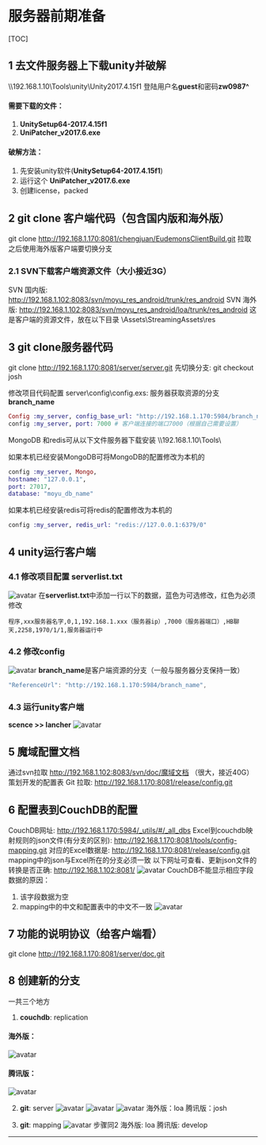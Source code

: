 # 服务器前期准备

[TOC]

## 1 去文件服务器上下载unity并破解
\\\\192.168.1.10\Tools\unity\Unity2017.4.15f1
登陆用户名**guest**和密码**zw0987^**

#### 需要下载的文件：
1. **UnitySetup64-2017.4.15f1**
2. **UniPatcher_v2017.6.exe**

#### 破解方法：
1. 先安装unity软件(**UnitySetup64-2017.4.15f1**)
2. 运行这个 **UniPatcher_v2017.6.exe**
3. 创建license，packed

## 2 git clone 客户端代码（包含国内版和海外版）
git clone http://192.168.1.170:8081/chengjuan/EudemonsClientBuild.git
拉取之后使用海外版客户端要切换分支

### 2.1 SVN下载客户端资源文件（大小接近3G）
SVN 国内版: http://192.168.1.102:8083/svn/moyu_res_android/trunk/res_android
SVN 海外版: http://192.168.1.102:8083/svn/moyu_res_android/loa/trunk/res_android
这是客户端的资源文件，放在以下目录 \Assets\StreamingAssets\res

## 3 git clone服务器代码
git clone http://192.168.1.170:8081/server/server.git
先切换分支: git checkout josh

修改项目代码配置
server\config\config.exs:
服务器获取资源的分支**branch_name**
```elixir
Config :my_server, config_base_url: "http://192.168.1.170:5984/branch_name/"
config :my_server, port: 7000 # 客户端连接的端口7000（根据自己需要设置）
```
MongoDB 和redis可从以下文件服务器下载安装 \\\\192.168.1.10\Tools\  

如果本机已经安装MongoDB可将MongoDB的配置修改为本机的
```elixir
config :my_server, Mongo,
hostname: "127.0.0.1",
port: 27017,
database: "moyu_db_name"
```
如果本机已经安装redis可将redis的配置修改为本机的
```elixir
config :my_server, redis_url: "redis://127.0.0.1:6379/0"
```

## 4 unity运行客户端
### 4.1 修改项目配置 serverlist.txt
![avatar](/res/TIM截图20190822141308.jpg)
在**serverlist.txt**中添加一行以下的数据，蓝色为可选修改，红色为必须修改
```
程序,xxx服务器名字,0,1,192.168.1.xxx（服务器ip）,7000（服务器端口）,HB聊天,2258,1970/1/1,服务器运行中
```

### 4.2 修改config
![avatar](/res/TIM截图20190822141540.jpg)
**branch_name**是客户端资源的分支（一般与服务器分支保持一致）
```C#
"ReferenceUrl": "http://192.168.1.170:5984/branch_name",
```

### 4.3 运行unity客户端
**scence >> lancher**
![avatar](/res/TIM截图20190822141820.jpg)

## 5 魔域配置文档
通过svn拉取 http://192.168.1.102:8083/svn/doc/魔域文档 （很大，接近40G）
策划开发的配置表 Git 拉取: http://192.168.1.170:8081/release/config.git

## 6 配置表到CouchDB的配置
CouchDB网址: http://192.168.1.170:5984/_utils/#/_all_dbs
Excel到couchdb映射规则的json文件(有分支的区别): http://192.168.1.170:8081/tools/config-mapping.git
对应的Excel数据是: http://192.168.1.170:8081/release/config.git
mapping中的json与Excel所在的分支必须一致
以下网址可查看、更新json文件的转换是否正确: http://192.168.1.102:8081/
![avatar](/res/TIM截图20190822142306.jpg)
CouchDB不能显示相应字段数据的原因：
1. 该字段数据为空
2. mapping中的中文和配置表中的中文不一致
![avatar](/res/TIM截图20190822142404.jpg)

## 7 功能的说明协议（给客户端看）
git clone http://192.168.1.170:8081/server/doc.git

## 8 创建新的分支
一共三个地方
1. **couchdb**: replication
#### 海外版：
![avatar](/res/TIM截图20190822142713.jpg)
#### 腾讯版：
![avatar](/res/TIM截图20190822142801.jpg)

2. **git**: server
![avatar](/res/TIM截图20190822143040.jpg)
![avatar](/res/TIM截图20190822143105.jpg)
![avatar](/res/TIM截图20190822143129.jpg)
海外版：loa 腾讯版：josh

3. **git**: mapping
![avatar](/res/TIM截图20190822143231.jpg)
步骤同2
海外版: loa 腾讯版: develop

---
